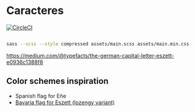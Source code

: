 # Caracteres

[![CircleCI](https://circleci.com/gh/thewarpaint/caracteres/tree/master.svg?style=svg)](https://circleci.com/gh/thewarpaint/caracteres/tree/master)

```sh

sass --scss --style compressed assets/main.scss assets/main.min.css
```

https://medium.com/@typefacts/the-german-capital-letter-eszett-e0936c1388f8

## Color schemes inspiration

- Spanish flag for Eñe
- [Bavaria flag for Eszett (lozengy variant)](http://vignette1.wikia.nocookie.net/althistory/images/d/d6/800px-Flag_of_Bavaria_%28lozengy%29Emblem.png/revision/latest)

